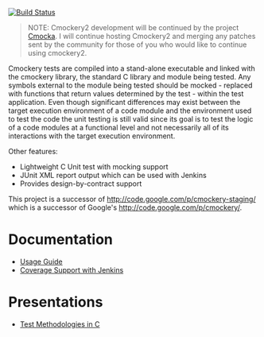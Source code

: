 [![Build Status](https://travis-ci.org/lpabon/cmockery2.svg?branch=master)](https://travis-ci.org/lpabon/cmockery2)

>NOTE: Cmockery2 development will be continued by the project [Cmocka](https://cmocka.org/).  I will continue hosting Cmockery2 and merging any patches sent by the community for those of you who would like to continue using cmockery2.  

Cmockery tests are compiled into a stand-alone executable and linked
with the cmockery library, the standard C library and module being
tested. Any symbols external to the module being tested should be
mocked - replaced with functions that return values determined by
the test - within the test application. Even though significant
differences may exist between the target execution environment of a
code module and the environment used to test the code the unit
testing is still valid since its goal is to test the logic of a
code modules at a functional level and not necessarily all of its
interactions with the target execution environment.

Other features:
* Lightweight C Unit test with mocking support
* JUnit XML report output which can be used with Jenkins
* Provides design-by-contract support

This project is a successor of http://code.google.com/p/cmockery-staging/
which is a successor of Google's http://code.google.com/p/cmockery/.


# Documentation
* [Usage Guide](doc/usage.md)
* [Coverage Support with Jenkins](doc/coverage.md)

# Presentations
* [Test Methodologies in C](http://slides-lpabon.rhcloud.com/feb24_glusterfs_unittest.html)

